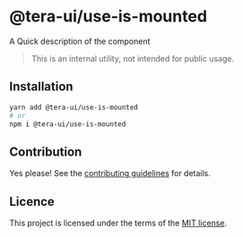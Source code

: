 # @tera-ui/use-is-mounted

A Quick description of the component

> This is an internal utility, not intended for public usage.

## Installation

```sh
yarn add @tera-ui/use-is-mounted
# or
npm i @tera-ui/use-is-mounted
```

## Contribution

Yes please! See the
[contributing guidelines](https://github.com/hieumau12/tera-ui/blob/master/CONTRIBUTING.md)
for details.

## Licence

This project is licensed under the terms of the
[MIT license](https://github.com/hieumau12/tera-ui/blob/master/LICENSE).
